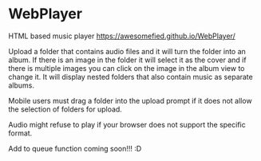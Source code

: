 # WebPlayer
HTML based music player
https://awesomefied.github.io/WebPlayer/

Upload a folder that contains audio files and it will turn the folder into an album. If there is an image in the folder it will select it as the cover and if there is multiple images you can click on the image in the album view to change it. It will display nested folders that also contain music as separate albums. 

Mobile users must drag a folder into the upload prompt if it does not allow the selection of folders for upload.

Audio might refuse to play if your browser does not support the specific format. 

Add to queue function coming soon!!! :D
